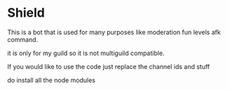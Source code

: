 # Shield

This is a bot that is used for many purposes like 
moderation
fun
levels
afk command.

it is only for my guild so it is not multiguild compatible.

If you would like to use the code just replace the channel ids and stuff

do install all the node modules
